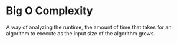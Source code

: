 # Big O Complexity

A way of analyzing the runtime, the amount of time that takes for an algorithm to execute
as the input size of the algorithm grows.